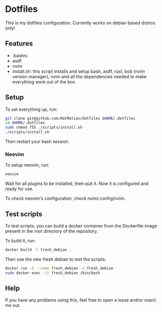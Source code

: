 # Dotfiles
  This is my dotfiles configuration. Currently works on debian based distros only!

## Features
  - .bashrc
  - asdf
  - nvim
  - install.sh: this script installs and setup bash, asdf, rust, bob (nvim version manager), nvim and all the dependencies needed to make everything work out of the box.

## Setup
  To set everything up, run:
  ```bash
  git clone git@github.com:MatMatias/dotfiles $HOME/.dotfiles
  cd $HOME/.dotfiles
  sudo chmod 755 ./scripts/install.sh
  ./scripts/install.sh
  ```
  Then restart your bash session.

### Neovim
  To setup neovim, run:
  ```bash
  neovim
  ```
  Wait for all plugins to be installed, then quit it. Now it is configured and ready for use.
  
  To check neovim's configuration, check nvim/.config/nvim.

## Test scripts
To test scripts, you can build a docker container from the Dockerfile image present in the root directory of the repository.

To build it, run:
```bash
docker build -t fresh_debian .
```
Then use the new fresh debian to test the scripts:
```bash
docker run -d --name fresh_debian -d fresh_debian
sudo docker exec -it fresh_debian /bin/bash
```

## Help
If you have any problems using this, feel free to open a issue and/or reach me out.
